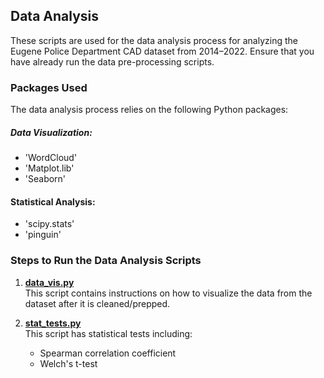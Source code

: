## Data Analysis 

These scripts are used for the data analysis process for analyzing the Eugene Police Department CAD dataset from 2014–2022. Ensure that you have already run the data pre-processing scripts. 

### Packages Used

The data analysis process relies on the following Python packages:

##### Data Visualization:

- 'WordCloud'
- 'Matplot.lib'
- 'Seaborn'

#### Statistical Analysis:

- 'scipy.stats'
- 'pinguin'

### Steps to Run the Data Analysis Scripts

1. **[data_vis.py](./data_vis.py)**  
   This script contains instructions on how to visualize the data from the dataset after it is cleaned/prepped.

2. **[stat_tests.py](./stat_tests.py.py)**  
   This script has statistical tests including:
   - Spearman correlation coefficient
   - Welch's t-test
  
